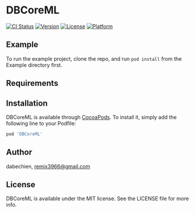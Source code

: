 # DBCoreML

[![CI Status](https://img.shields.io/travis/dabechien/DBCoreML.svg?style=flat)](https://travis-ci.org/dabechien/DBCoreML)
[![Version](https://img.shields.io/cocoapods/v/DBCoreML.svg?style=flat)](https://cocoapods.org/pods/DBCoreML)
[![License](https://img.shields.io/cocoapods/l/DBCoreML.svg?style=flat)](https://cocoapods.org/pods/DBCoreML)
[![Platform](https://img.shields.io/cocoapods/p/DBCoreML.svg?style=flat)](https://cocoapods.org/pods/DBCoreML)

## Example

To run the example project, clone the repo, and run `pod install` from the Example directory first.

## Requirements

## Installation

DBCoreML is available through [CocoaPods](https://cocoapods.org). To install
it, simply add the following line to your Podfile:

```ruby
pod 'DBCoreML'
```

## Author

dabechien, remix3966@gmail.com

## License

DBCoreML is available under the MIT license. See the LICENSE file for more info.
